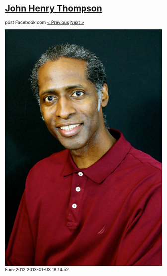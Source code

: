 # [John Henry Thompson](../README.md)
post Facebook.com
[< Previous](2013-01-03-4.md) [Next >](2013-01-03-6.md)

[![](../media/2013-01-03/Fam-2016.jpg)](../README.md)
Fam-2012
2013-01-03 18:14:52